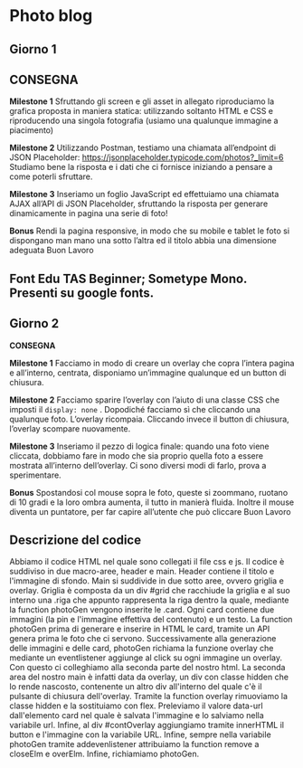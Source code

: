 # Photo blog
## Giorno 1

## CONSEGNA
**Milestone 1**
Sfruttando gli screen e gli asset in allegato riproduciamo la grafica proposta in maniera statica: utilizzando soltanto HTML e CSS e riproducendo una 
singola fotografia (usiamo una qualunque immagine a piacimento)

**Milestone 2**
Utilizzando Postman, testiamo una chiamata all’endpoint di JSON Placeholder:
https://jsonplaceholder.typicode.com/photos?_limit=6
Studiamo bene la risposta e i dati che ci fornisce iniziando a pensare a come poterli sfruttare.

**Milestone 3**
Inseriamo un foglio JavaScript ed effettuiamo una chiamata AJAX all’API di JSON Placeholder, sfruttando la risposta per generare dinamicamente in pagina una serie di foto!

**Bonus**
Rendi la pagina responsive, in modo che su mobile e tablet le foto si dispongano man mano una sotto l’altra ed il titolo abbia una dimensione adeguata
Buon Lavoro

**Font**
Edu TAS Beginner;
Sometype Mono.
Presenti su google fonts.
--------------------------------------------------------------------------------------------------------------------------------------------------------

## Giorno 2
**CONSEGNA**

**Milestone 1**
Facciamo in modo di creare un overlay che copra l’intera pagina e all’interno, centrata, disponiamo un’immagine qualunque ed un button di chiusura.

**Milestone 2**
Facciamo sparire l’overlay con l’aiuto di una classe CSS che imposti il `display: none` .
Dopodiché facciamo sì che cliccando una qualunque foto. L’overlay ricompaia.
Cliccando invece il button di chiusura, l’overlay scompare nuovamente.

**Milestone 3**
Inseriamo il pezzo di logica finale: quando una foto viene cliccata, dobbiamo fare in modo che sia proprio quella foto a essere mostrata all’interno dell’overlay.
Ci sono diversi modi di farlo, prova a sperimentare.

**Bonus**
Spostandosi col mouse sopra le foto, queste si zoommano, ruotano di 10 gradi e la loro ombra aumenta, il tutto in manierà fluida. Inoltre il mouse diventa un puntatore, per far capire all’utente che può cliccare
Buon Lavoro

## Descrizione del codice
Abbiamo il codice HTML nel quale sono collegati il file css e js. Il codice è suddiviso in due macro-aree, header e main. Header contiene il titolo e l'immagine di sfondo. Main si suddivide in due sotto aree, ovvero griglia e overlay.
Griglia è composta da un div #grid che racchiude la griglia e al suo interno una .riga che appunto rappresenta la riga dentro la quale, mediante la function photoGen vengono inserite le .card. Ogni card contiene due immagini (la pin e l'immagine effettiva del contenuto) e un testo.
La function photoGen prima di generare e inserire in HTML le card, tramite un API genera prima le foto che ci servono. Successivamente alla generazione delle immagini e delle card, photoGen richiama la funzione overlay che mediante un eventlistener aggiunge al click su ogni immagine un overlay.
Con questo ci colleghiamo alla seconda parte del nostro html.
La seconda area del nostro main è infatti data da overlay, un div con classe hidden che lo rende nascosto, contenente un altro div all'interno del quale c'è il pulsante di chiusura dell'overlay. 
Tramite la function overlay rimuoviamo la classe hidden e la sostituiamo con flex. Preleviamo il valore data-url dall'elemento card nel quale è salvata l'immagine e lo salviamo nella variabile url. Infine, al div #contOverlay aggiungiamo tramite innerHTML il button e l'immagine con la variabile URL.
Infine, sempre nella variabile photoGen tramite addevenlistener attribuiamo la function remove a closeElm e overElm.
Infine, richiamiamo photoGen.